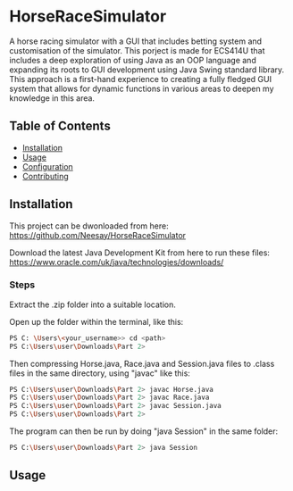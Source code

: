 # HorseRaceSimulator
A horse racing simulator with a GUI that includes betting system and customisation of the simulator. This porject is made for ECS414U that includes a deep exploration of using Java as an OOP language and expanding its roots to GUI development using Java Swing standard library. This approach is a first-hand experience to creating a fully fledged GUI system that allows for dynamic functions in various areas to deepen my knowledge in this area.

## Table of Contents

- [Installation](#installation)
- [Usage](#usage)
- [Configuration](#configuration)
- [Contributing](#contributing)

## Installation
This project can be dwonloaded from here: https://github.com/Neesay/HorseRaceSimulator

Download the latest Java Development Kit from here to run these files: https://www.oracle.com/uk/java/technologies/downloads/

### Steps
Extract the .zip folder into a suitable location. 

Open up the folder within the terminal, like this:
```bash
PS C: \Users\<your_username>> cd <path>
PS C:\Users\user\Downloads\Part 2>
```
Then compressing Horse.java, Race.java and Session.java files to .class files in the same directory, using "javac" like this:
```bash
PS C:\Users\user\Downloads\Part 2> javac Horse.java
PS C:\Users\user\Downloads\Part 2> javac Race.java
PS C:\Users\user\Downloads\Part 2> javac Session.java
PS C:\Users\user\Downloads\Part 2>
```
The program can then be run by doing "java Session" in the same folder:
```bash
PS C:\Users\user\Downloads\Part 2> java Session 
```

## Usage
